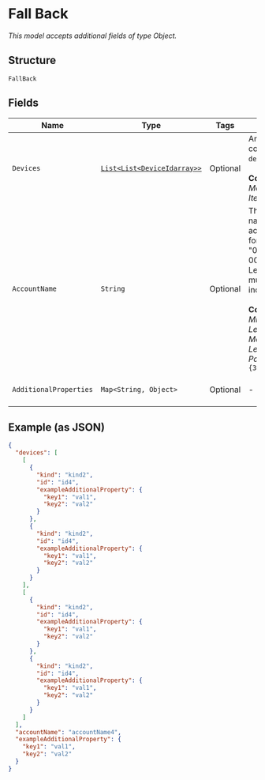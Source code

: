 
# Fall Back

*This model accepts additional fields of type Object.*

## Structure

`FallBack`

## Fields

| Name | Type | Tags | Description | Getter | Setter |
|  --- | --- | --- | --- | --- | --- |
| `Devices` | [`List<List<DeviceIdarray>>`](../../doc/models/device-idarray.md) | Optional | An array containing the `deviceId` array.<br><br>**Constraints**: *Maximum Items*: `100` | List<List<DeviceIdarray>> getDevices() | setDevices(List<List<DeviceIdarray>> devices) |
| `AccountName` | `String` | Optional | The numeric name of the account, in the format "0000123456-00001". Leading zeros must be included.<br><br>**Constraints**: *Minimum Length*: `3`, *Maximum Length*: `32`, *Pattern*: `^[0-9]{3,32}$` | String getAccountName() | setAccountName(String accountName) |
| `AdditionalProperties` | `Map<String, Object>` | Optional | - | Object getAdditionalProperty(String key) | additionalProperty(String key, Object value) |

## Example (as JSON)

```json
{
  "devices": [
    [
      {
        "kind": "kind2",
        "id": "id4",
        "exampleAdditionalProperty": {
          "key1": "val1",
          "key2": "val2"
        }
      },
      {
        "kind": "kind2",
        "id": "id4",
        "exampleAdditionalProperty": {
          "key1": "val1",
          "key2": "val2"
        }
      }
    ],
    [
      {
        "kind": "kind2",
        "id": "id4",
        "exampleAdditionalProperty": {
          "key1": "val1",
          "key2": "val2"
        }
      },
      {
        "kind": "kind2",
        "id": "id4",
        "exampleAdditionalProperty": {
          "key1": "val1",
          "key2": "val2"
        }
      }
    ]
  ],
  "accountName": "accountName4",
  "exampleAdditionalProperty": {
    "key1": "val1",
    "key2": "val2"
  }
}
```

